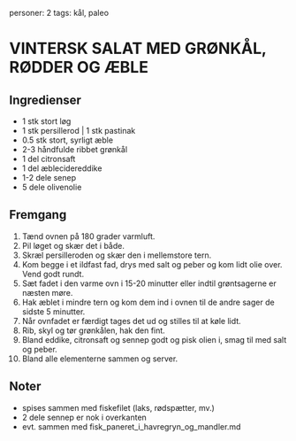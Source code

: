 personer: 2
tags: kål, paleo

# VINTERSK SALAT MED GRØNKÅL, RØDDER OG ÆBLE

## Ingredienser
  - 1 stk stort løg
  - 1 stk persillerod | 1 stk pastinak
  - 0.5 stk stort, syrligt æble
  - 2-3 håndfulde ribbet grønkål
  - 1 del citronsaft
  - 1 del æblecidereddike
  - 1-2 dele senep
  - 5 dele olivenolie

## Fremgang
  1. Tænd ovnen på 180 grader varmluft.
  2. Pil løget og skær det i både.
  3. Skræl persilleroden og skær den i mellemstore tern.
  4. Kom begge i et ildfast fad, drys med salt og peber og kom lidt olie over. Vend godt rundt.
  5. Sæt fadet i den varme ovn i 15-20 minutter eller indtil grøntsagerne er næsten møre.
  6. Hak æblet i mindre tern og kom dem ind i ovnen til de andre sager de sidste 5 minutter.
  7. Når ovnfadet er færdigt tages det ud og stilles til at køle lidt.
  8. Rib, skyl og tør grønkålen, hak den fint.
  9. Bland eddike, citronsaft og sennep godt og pisk olien i, smag til med salt og peber.
  10. Bland alle elementerne sammen og server.

## Noter
  - spises sammen med fiskefilet (laks, rødspætter, mv.)
  - 2 dele sennep er nok i overkanten
  - evt. sammen med fisk_paneret_i_havregryn_og_mandler.md
